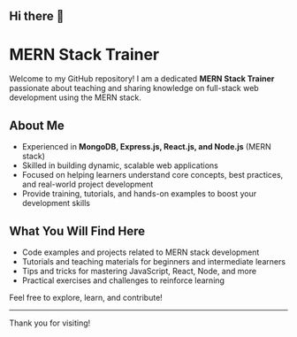 ## Hi there 👋

<!--
**divyashantkumar-lab/divyashantkumar-lab** is a ✨ _special_ ✨ repository because its `README.md` (this file) appears on your GitHub profile.

Here are some ideas to get you started:

- 🔭 I’m currently working on ...
- 🌱 I’m currently learning ...
- 👯 I’m looking to collaborate on ...
- 🤔 I’m looking for help with ...
- 💬 Ask me about ...
- 📫 How to reach me: ...
- 😄 Pronouns: ...
- ⚡ Fun fact: ...
-->
# MERN Stack Trainer

Welcome to my GitHub repository! I am a dedicated **MERN Stack Trainer** passionate about teaching and sharing knowledge on full-stack web development using the MERN stack.

## About Me
- Experienced in **MongoDB, Express.js, React.js, and Node.js** (MERN stack)
- Skilled in building dynamic, scalable web applications
- Focused on helping learners understand core concepts, best practices, and real-world project development
- Provide training, tutorials, and hands-on examples to boost your development skills

## What You Will Find Here
- Code examples and projects related to MERN stack development
- Tutorials and teaching materials for beginners and intermediate learners
- Tips and tricks for mastering JavaScript, React, Node, and more
- Practical exercises and challenges to reinforce learning

Feel free to explore, learn, and contribute!

---

Thank you for visiting!

